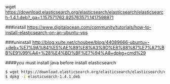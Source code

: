 wget https://download.elasticsearch.org/elasticsearch/elasticsearch/elasticsearch-1.4.1.deb?_ga=1.157571762.925763571.1417598971


###install
https://www.digitalocean.com/community/tutorials/how-to-install-elasticsearch-on-an-ubuntu-vps


###uninstall
http://blog.xuite.net/choubee/blog/44089666-ubuntu+-+deb+%E7%9A%84%E5%AE%89%E8%A3%9D%E8%88%87%E7%A7%BB%E9%99%A4+%28%E4%BD%BF%E7%94%A8+dpkg+cmd%29

####you must install java before install elasticsearch

```sh
$ wget https://download.elasticsearch.org/elasticsearch/elasticsearch/elasticsearch-1.4.1.deb
$ dpkg -i elasticsearch-1.4.1.deb
```

